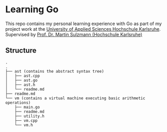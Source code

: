 # Learning Go
This repo contains my personal learning experience with Go as part of my project work at the [University of Applied Sciences Hochschule Karlsruhe](https://www.h-ka.de). Supervised by [Prof. Dr. Martin Sulzmann (Hochschule Karlsruhe)](https://www.h-ka.de/die-hochschule-karlsruhe/organisation-personen/personen-a-z/person/martin-sulzmann)

## Structure
````
.
.
├── ast (contains the abstract syntax tree)
│   ├── ast.cpp
│   ├── ast.go
│   ├── ast.h
│   └── readme.md
├── readme.md
└── vm (contains a virtual machine executing basic arithmetic operations)
    ├── main.go
    ├── readme.md
    ├── utility.h
    ├── vm.cpp
    └── vm.h
````
